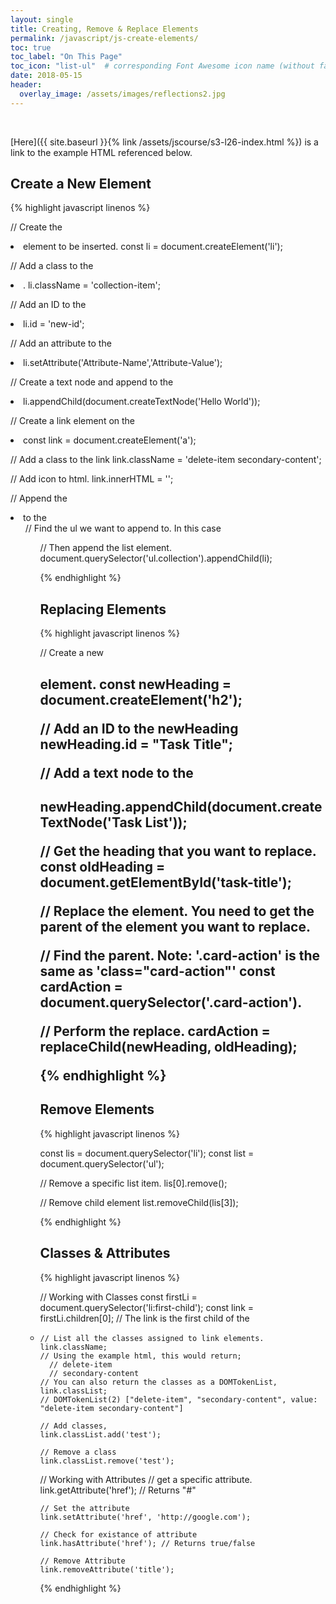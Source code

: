 ```yaml
---
layout: single
title: Creating, Remove & Replace Elements
permalink: /javascript/js-create-elements/
toc: true
toc_label: "On This Page"
toc_icon: "list-ul"  # corresponding Font Awesome icon name (without fa prefix)
date: 2018-05-15
header:
  overlay_image: /assets/images/reflections2.jpg
---
```


<br>

[Here]({{ site.baseurl }}{% link /assets/jscourse/s3-l26-index.html %}) is a link to the example HTML referenced below.

## Create a New Element

{% highlight javascript linenos %}

  // Create the <li> element to be inserted.
  const li = document.createElement('li');

  // Add a class to the <li>.
  li.className = 'collection-item';

  // Add an ID to the <li>
  li.id = 'new-id';

  // Add an attribute to the <li>
  li.setAttribute('Attribute-Name','Attribute-Value');

  // Create a text node and append to the <li>
  li.appendChild(document.createTextNode('Hello World'));

  // Create a link element on the <li>
  const link = document.createElement('a');

  // Add a class to the link
  link.className = 'delete-item secondary-content';

  // Add icon to html.
  link.innerHTML = '<i class="fa fa-remove"></i>';

  // Append the <li> to the <ul>
  // Find the ul we want to append to. In this case <ul class="collection">
  // Then append the list element.
  document.querySelector('ul.collection').appendChild(li);

{% endhighlight %}

## Replacing Elements

{% highlight javascript linenos %}

  // Create a new <h2> element.
  const newHeading = document.createElement('h2');

  // Add an ID to the newHeading
  newHeading.id = "Task Title";

  // Add a text node to the <h2>
  newHeading.appendChild(document.createTextNode('Task List'));

  // Get the heading that you want to replace.
  const oldHeading = document.getElementById('task-title');

  // Replace the element. You need to get the parent of the element you want to replace.

  // Find the parent. Note: '.card-action' is the same as 'class="card-action"'
  const cardAction = document.querySelector('.card-action').

  // Perform the replace.
  cardAction = replaceChild(newHeading, oldHeading);

{% endhighlight %}

## Remove Elements

{% highlight javascript linenos %}

  const lis = document.querySelector('li');
  const list = document.querySelector('ul');

  // Remove a specific list item.
  lis[0].remove();

  // Remove child element
  list.removeChild(lis[3]);

{% endhighlight %}

## Classes & Attributes

{% highlight javascript linenos %}

  // Working with Classes
    const firstLi = document.querySelector('li:first-child');
    const link = firstLi.children[0];
    // The link is the first child of the <li>

    // List all the classes assigned to link elements.
    link.className;
    // Using the example html, this would return;
      // delete-item
      // secondary-content
    // You can also return the classes as a DOMTokenList,
    link.classList;
    // DOMTokenList(2) ["delete-item", "secondary-content", value: "delete-item secondary-content"]

    // Add classes,
    link.classList.add('test');

    // Remove a class
    link.classList.remove('test');

  // Working with Attributes
    // get a specific attribute.
    link.getAttribute('href'); // Returns "#"

    // Set the attribute
    link.setAttribute('href', 'http://google.com');

    // Check for existance of attribute
    link.hasAttribute('href'); // Returns true/false

    // Remove Attribute
    link.removeAttribute('title');

{% endhighlight %}
